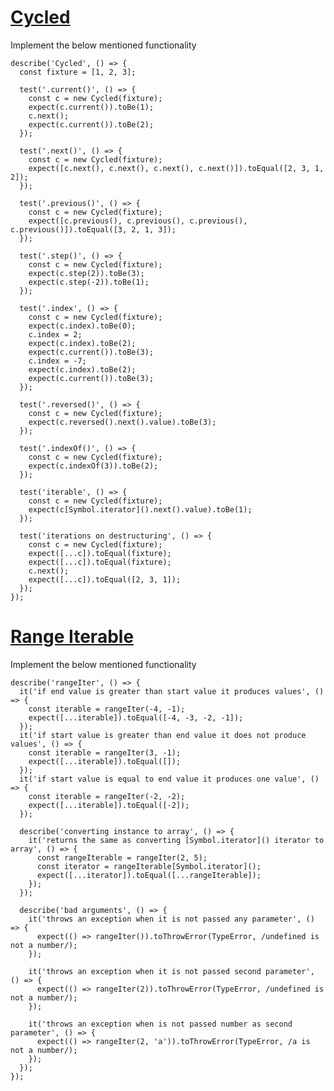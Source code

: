 # [Cycled](https://www.notion.so/Cycled-d8e3e2fef77e4a269860bf54e48b9a47)
Implement the below mentioned functionality

    describe('Cycled', () => {
      const fixture = [1, 2, 3];
    
      test('.current()', () => {
        const c = new Cycled(fixture);
        expect(c.current()).toBe(1);
        c.next();
        expect(c.current()).toBe(2);
      });
    
      test('.next()', () => {
        const c = new Cycled(fixture);
        expect([c.next(), c.next(), c.next(), c.next()]).toEqual([2, 3, 1, 2]);
      });
    
      test('.previous()', () => {
        const c = new Cycled(fixture);
        expect([c.previous(), c.previous(), c.previous(), c.previous()]).toEqual([3, 2, 1, 3]);
      });
    
      test('.step()', () => {
        const c = new Cycled(fixture);
        expect(c.step(2)).toBe(3);
        expect(c.step(-2)).toBe(1);
      });
    
      test('.index', () => {
        const c = new Cycled(fixture);
        expect(c.index).toBe(0);
        c.index = 2;
        expect(c.index).toBe(2);
        expect(c.current()).toBe(3);
        c.index = -7;
        expect(c.index).toBe(2);
        expect(c.current()).toBe(3);
      });
    
      test('.reversed()', () => {
        const c = new Cycled(fixture);
        expect(c.reversed().next().value).toBe(3);
      });
    
      test('.indexOf()', () => {
        const c = new Cycled(fixture);
        expect(c.indexOf(3)).toBe(2);
      });
    
      test('iterable', () => {
        const c = new Cycled(fixture);
        expect(c[Symbol.iterator]().next().value).toBe(1);
      });
    
      test('iterations on destructuring', () => {
        const c = new Cycled(fixture);
        expect([...c]).toEqual(fixture);
        expect([...c]).toEqual(fixture);
        c.next();
        expect([...c]).toEqual([2, 3, 1]);
      });
    });

# [Range Iterable](https://www.notion.so/Range-Iterable-153891e6b449463eab0953f88716e87e)
Implement the below mentioned functionality

    describe('rangeIter', () => {
      it('if end value is greater than start value it produces values', () => {
        const iterable = rangeIter(-4, -1);
        expect([...iterable]).toEqual([-4, -3, -2, -1]);
      });
      it('if start value is greater than end value it does not produce values', () => {
        const iterable = rangeIter(3, -1);
        expect([...iterable]).toEqual([]);
      });
      it('if start value is equal to end value it produces one value', () => {
        const iterable = rangeIter(-2, -2);
        expect([...iterable]).toEqual([-2]);
      });
    
      describe('converting instance to array', () => {
        it('returns the same as converting [Symbol.iterator]() iterator to array', () => {
          const rangeIterable = rangeIter(2, 5);
          const iterator = rangeIterable[Symbol.iterator]();
          expect([...iterator]).toEqual([...rangeIterable]);
        });
      });
    
      describe('bad arguments', () => {
        it('throws an exception when it is not passed any parameter', () => {
          expect(() => rangeIter()).toThrowError(TypeError, /undefined is not a number/);
        });
    
        it('throws an exception when it is not passed second parameter', () => {
          expect(() => rangeIter(2)).toThrowError(TypeError, /undefined is not a number/);
        });
    
        it('throws an exception when is not passed number as second parameter', () => {
          expect(() => rangeIter(2, 'a')).toThrowError(TypeError, /a is not a number/);
        });
      });
    });